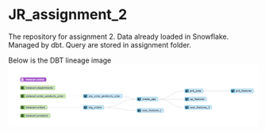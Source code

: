 # JR_assignment_2
The repository for assignment 2. Data already loaded in Snowflake. Managed by dbt. Query are stored in assignment folder.

Below is the DBT lineage image <br>
![Lineage](https://github.com/SimonTheFool/JR_assignment_2/blob/main/assignement2.png)
